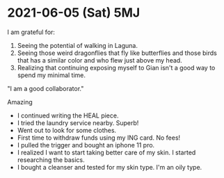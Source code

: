 # 2021-06-05 (Sat) 5MJ

I am grateful for:

1. Seeing the potential of walking in Laguna.
2. Seeing those weird dragonflies that fly like butterflies and those birds that has a similar color and who flew just above my head.
3. Realizing that continuing exposing myself to Gian isn't a good way to spend my minimal time.

"I am a good collaborator."

Amazing

- I continued writing the HEAL piece.
- I tried the laundry service nearby. Superb!
- Went out to look for some clothes.
- First time to withdraw funds using my ING card. No fees!
- I pulled the trigger and bought an iphone 11 pro.
- I realized I want to start taking better care of my skin. I started researching the basics.
- I bought a cleanser and tested for my skin type. I'm an oily type.


